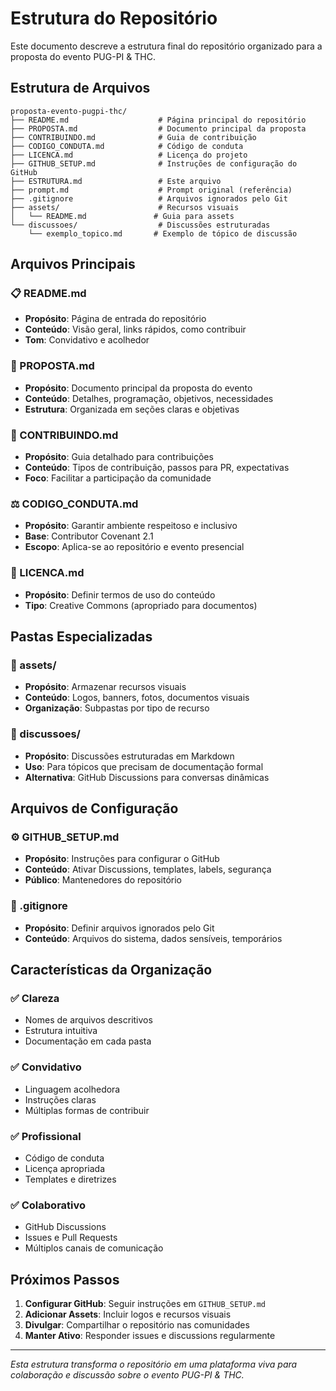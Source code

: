 # Estrutura do Repositório

Este documento descreve a estrutura final do repositório organizado para a proposta do evento PUG-PI & THC.

## Estrutura de Arquivos

```
proposta-evento-pugpi-thc/
├── README.md                    # Página principal do repositório
├── PROPOSTA.md                  # Documento principal da proposta
├── CONTRIBUINDO.md              # Guia de contribuição
├── CODIGO_CONDUTA.md            # Código de conduta
├── LICENCA.md                   # Licença do projeto
├── GITHUB_SETUP.md              # Instruções de configuração do GitHub
├── ESTRUTURA.md                 # Este arquivo
├── prompt.md                    # Prompt original (referência)
├── .gitignore                   # Arquivos ignorados pelo Git
├── assets/                      # Recursos visuais
│   └── README.md               # Guia para assets
└── discussoes/                  # Discussões estruturadas
    └── exemplo_topico.md       # Exemplo de tópico de discussão
```

## Arquivos Principais

### 📋 README.md
- **Propósito**: Página de entrada do repositório
- **Conteúdo**: Visão geral, links rápidos, como contribuir
- **Tom**: Convidativo e acolhedor

### 📄 PROPOSTA.md
- **Propósito**: Documento principal da proposta do evento
- **Conteúdo**: Detalhes, programação, objetivos, necessidades
- **Estrutura**: Organizada em seções claras e objetivas

### 🤝 CONTRIBUINDO.md
- **Propósito**: Guia detalhado para contribuições
- **Conteúdo**: Tipos de contribuição, passos para PR, expectativas
- **Foco**: Facilitar a participação da comunidade

### ⚖️ CODIGO_CONDUTA.md
- **Propósito**: Garantir ambiente respeitoso e inclusivo
- **Base**: Contributor Covenant 2.1
- **Escopo**: Aplica-se ao repositório e evento presencial

### 📜 LICENCA.md
- **Propósito**: Definir termos de uso do conteúdo
- **Tipo**: Creative Commons (apropriado para documentos)

## Pastas Especializadas

### 🎨 assets/
- **Propósito**: Armazenar recursos visuais
- **Conteúdo**: Logos, banners, fotos, documentos visuais
- **Organização**: Subpastas por tipo de recurso

### 💬 discussoes/
- **Propósito**: Discussões estruturadas em Markdown
- **Uso**: Para tópicos que precisam de documentação formal
- **Alternativa**: GitHub Discussions para conversas dinâmicas

## Arquivos de Configuração

### ⚙️ GITHUB_SETUP.md
- **Propósito**: Instruções para configurar o GitHub
- **Conteúdo**: Ativar Discussions, templates, labels, segurança
- **Público**: Mantenedores do repositório

### 🚫 .gitignore
- **Propósito**: Definir arquivos ignorados pelo Git
- **Conteúdo**: Arquivos do sistema, dados sensíveis, temporários

## Características da Organização

### ✅ Clareza
- Nomes de arquivos descritivos
- Estrutura intuitiva
- Documentação em cada pasta

### ✅ Convidativo
- Linguagem acolhedora
- Instruções claras
- Múltiplas formas de contribuir

### ✅ Profissional
- Código de conduta
- Licença apropriada
- Templates e diretrizes

### ✅ Colaborativo
- GitHub Discussions
- Issues e Pull Requests
- Múltiplos canais de comunicação

## Próximos Passos

1. **Configurar GitHub**: Seguir instruções em `GITHUB_SETUP.md`
2. **Adicionar Assets**: Incluir logos e recursos visuais
3. **Divulgar**: Compartilhar o repositório nas comunidades
4. **Manter Ativo**: Responder issues e discussions regularmente

---

*Esta estrutura transforma o repositório em uma plataforma viva para colaboração e discussão sobre o evento PUG-PI & THC.* 
